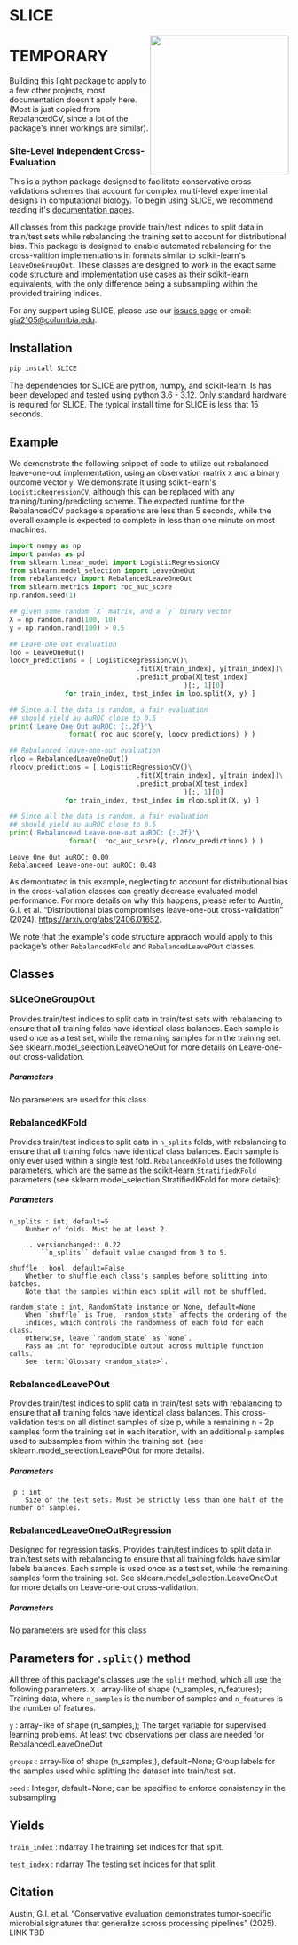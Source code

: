**SLICE**
=============
<!-- badges: start -->
<!-- [![main](https://github.com/korem-lab/SLICE/actions/workflows/main.yml/badge.svg)](https://github.com/korem-lab/SLICE/actions/workflows/main.yml)
<!-- badges: end -->
<img src='vignettes/SLICE_logo.png' align="right" height="250" />

# TEMPORARY

Building this light package to apply to a few other projects, most documentation doesn't apply here. (Most is just copied from RebalancedCV, since a lot of the package's inner workings are similar).

### Site-Level Independent Cross-Evaluation

This is a python package designed to facilitate conservative cross-validations schemes that account for complex multi-level experimental designs in computational biology. To begin using SLICE, we recommend reading it's [documentation pages](https://korem-lab.github.io/SLICE/).


All classes from this package provide train/test indices to split data in train/test sets while rebalancing the training set to account for distributional bias. This package is designed to enable automated rebalancing for the cross-valition implementations in formats similar to scikit-learn's `LeaveOneGroupOut`. These classes are designed to work in the exact same code structure and implementation use cases as their scikit-learn equivalents, with the only difference being a subsampling within the provided training indices.

For any support using SLICE, please use our <a href="https://github.com/korem-lab/SLICE/issues">issues page</a> or email: gia2105@columbia.edu.

**Installation**
-------------------
```bash
pip install SLICE
```
The dependencies for SLICE are python, numpy, and scikit-learn. Is has been developed and tested using python 3.6 - 3.12. Only standard hardware is required for SLICE. The typical install time for SLICE is less that 15 seconds. 


**Example**
-----------------
We demonstrate the following snippet of code to utilize out rebalanced leave-one-out implementation, using an observation matrix `X` and a binary outcome vector `y`. We demonstrate it using scikit-learn's `LogisticRegressionCV`, although this can be replaced with any training/tuning/predicting scheme. The expected runtime for the RebalancedCV package's operations are less than 5 seconds, while the overall example is expected to complete in less than one minute on most machines.

```python
import numpy as np 
import pandas as pd
from sklearn.linear_model import LogisticRegressionCV
from sklearn.model_selection import LeaveOneOut
from rebalancedcv import RebalancedLeaveOneOut
from sklearn.metrics import roc_auc_score
np.random.seed(1)

## given some random `X` matrix, and a `y` binary vector
X = np.random.rand(100, 10)
y = np.random.rand(100) > 0.5

## Leave-one-out evaluation
loo = LeaveOneOut()
loocv_predictions = [ LogisticRegressionCV()\
                                .fit(X[train_index], y[train_index])\
                                .predict_proba(X[test_index]
                                            )[:, 1][0]
              for train_index, test_index in loo.split(X, y) ]

## Since all the data is random, a fair evaluation
## should yield au auROC close to 0.5
print('Leave One Out auROC: {:.2f}'\
              .format( roc_auc_score(y, loocv_predictions) ) )

## Rebalanced leave-one-out evaluation
rloo = RebalancedLeaveOneOut()
rloocv_predictions = [ LogisticRegressionCV()\
                                .fit(X[train_index], y[train_index])\
                                .predict_proba(X[test_index]
                                            )[:, 1][0]
              for train_index, test_index in rloo.split(X, y) ]

## Since all the data is random, a fair evaluation
## should yield au auROC close to 0.5
print('Rebalanceed Leave-one-out auROC: {:.2f}'\
              .format(  roc_auc_score(y, rloocv_predictions) ) )
```

    Leave One Out auROC: 0.00
    Rebalanceed Leave-one-out auROC: 0.48


As demontrated in this example, neglecting to account for distributional bias in the cross-valiation classes can greatly decrease evaluated model performance. For more details on why this happens, please refer to Austin, G.I. et al. “Distributional bias compromises leave-one-out cross-validation” (2024). https://arxiv.org/abs/2406.01652. 


We note that the example's code structure appraoch would apply to this package's other `RebalancedKFold` and `RebalancedLeavePOut` classes.

**Classes**
---------

### SLiceOneGroupOut

Provides train/test indices to split data in train/test sets with rebalancing to ensure that all training folds have identical class balances. Each sample is used once as a test set, while the remaining samples form the training set. See sklearn.model_selection.LeaveOneOut for more details on Leave-one-out cross-validation. 

##### **Parameters**
No parameters are used for this class 

### RebalancedKFold

Provides train/test indices to split data in `n_splits` folds, with rebalancing to ensure that all training folds have identical class balances. Each sample is only ever used within a single test fold. `RebalancedKFold` uses the following parameters, which are the same as the scikit-learn `StratifiedKFold` parameters (see sklearn.model_selection.StratifiedKFold for more details):

##### **Parameters**
    n_splits : int, default=5
        Number of folds. Must be at least 2.

        .. versionchanged:: 0.22
            ``n_splits`` default value changed from 3 to 5.

    shuffle : bool, default=False
        Whether to shuffle each class's samples before splitting into batches.
        Note that the samples within each split will not be shuffled.

    random_state : int, RandomState instance or None, default=None
        When `shuffle` is True, `random_state` affects the ordering of the
        indices, which controls the randomness of each fold for each class.
        Otherwise, leave `random_state` as `None`.
        Pass an int for reproducible output across multiple function calls.
        See :term:`Glossary <random_state>`.


### RebalancedLeavePOut

Provides train/test indices to split data in train/test sets with rebalancing to ensure that all training folds have identical class balances. This cross-validation tests on all distinct samples of size p, while a remaining n - 2p samples form the training set in each iteration, with an additional `p` samples used to subsamples from within the training set.
(see sklearn.model_selection.LeavePOut for more details).

##### **Parameters**
     p : int
        Size of the test sets. Must be strictly less than one half of the number of samples.
        

### RebalancedLeaveOneOutRegression

Designed for regression tasks. Provides train/test indices to split data in train/test sets with rebalancing to ensure that all training folds have similar labels balances. Each sample is used once as a test set, while the remaining samples form the training set. See sklearn.model_selection.LeaveOneOut for more details on Leave-one-out cross-validation. 

##### **Parameters**
No parameters are used for this class 

**Parameters for `.split()` method**
----------
All three of this package's classes use the `split` method, which all use the following parameters.
`X` : array-like of shape (n_samples, n_features); Training data, where `n_samples` is the number of samples and `n_features` is the number of features.

`y` : array-like of shape (n_samples,); The target variable for supervised learning problems.  At least two observations per class are needed for RebalancedLeaveOneOut

`groups` : array-like of shape (n_samples,), default=None; Group labels for the samples used while splitting the dataset into
    train/test set.
    
`seed` : Integer, default=None; can be specified to enforce consistency in the subsampling

**Yields**
-------
`train_index` : ndarray
    The training set indices for that split.
    
`test_index` : ndarray
    The testing set indices for that split.



**Citation**
-------
Austin, G.I. et al. “Conservative evaluation demonstrates tumor-specific microbial signatures that generalize across processing pipelines” (2025). LINK TBD
